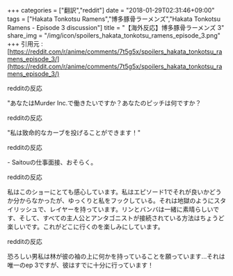 +++
categories = ["翻訳","reddit"]
date = "2018-01-29T02:31:46+09:00"
tags = ["Hakata Tonkotsu Ramens","博多豚骨ラーメンズ","Hakata Tonkotsu Ramens - Episode 3 discussion"]
title = "【海外反応】博多豚骨ラーメンズ 3"
share_img = "/img/icon/spoilers_hakata_tonkotsu_ramens_episode_3.png"
+++
引用元 : [https://reddit.com/r/anime/comments/7t5g5x/spoilers_hakata_tonkotsu_ramens_episode_3/](https://reddit.com/r/anime/comments/7t5g5x/spoilers_hakata_tonkotsu_ramens_episode_3/)



<p><span class="reddit-comment">redditの反応</span></p>"あなたはMurder Inc.で働きたいですか？あなたのピッチは何ですか？

<p><span class="reddit-comment">redditの反応</span></p>"私は致命的なカーブを投げることができます！"

<p><span class="reddit-comment">redditの反応</span></p> -  Saitouの仕事面接、おそらく。

<p><span class="reddit-comment">redditの反応</span></p>私はこのショーにとても感心しています。私はエピソード1でそれが良いかどうか分からなかったが、ゆっくりと私をフックしている。それは地獄のようにスタイリッシュで、レイヤーを持っています。リンとバンバは一緒に素晴らしいです、そして、すべての主人公とアンタゴニストが接続されている方法はちょうど楽しいです。これがどこに行くのを楽しみにしています。

<p><span class="reddit-comment">redditの反応</span></p>恐ろしい男私は林が彼の袖の上に何かを持っていることを願っています...それは唯一のep 3ですが、彼はすでに十分に行っています！

